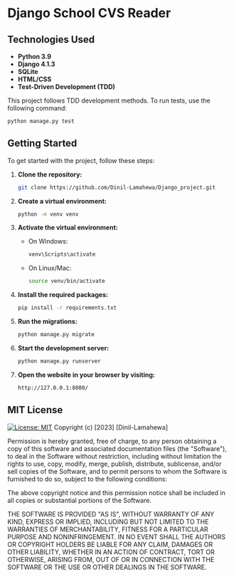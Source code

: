 #  Django School CVS Reader


## Technologies Used
- **Python 3.9**
- **Django 4.1.3**
- **SQLite**
- **HTML/CSS**
- **Test-Driven Development (TDD)**

This project follows TDD development methods. To run tests, use the following command:

```bash
python manage.py test
```

## Getting Started

To get started with the project, follow these steps:

1. **Clone the repository:**
    ```bash
    git clone https://github.com/Dinil-Lamahewa/Django_project.git
    ```

2. **Create a virtual environment:**
    ```bash
    python -m venv venv
    ```

3. **Activate the virtual environment:**
   - On Windows:
     ```bash
     venv\Scripts\activate
     ```
   - On Linux/Mac:
     ```bash
     source venv/bin/activate
     ```

4. **Install the required packages:**
    ```bash
    pip install -r requirements.txt
    ```

5. **Run the migrations:**
    ```bash
    python manage.py migrate
    ```

6. **Start the development server:**
    ```bash
    python manage.py runserver
    ```

7. **Open the website in your browser by visiting:**
    ```bash
    http://127.0.0.1:8000/
    ```

## MIT License

[![License: MIT](https://img.shields.io/badge/License-MIT-yellow.svg)](link-to-license) Copyright (c) [2023] [Dinil-Lamahewa]

Permission is hereby granted, free of charge, to any person obtaining a copy of this software and associated documentation files (the "Software"), to deal in the Software without restriction, including without limitation the rights to use, copy, modify, merge, publish, distribute, sublicense, and/or sell copies of the Software, and to permit persons to whom the Software is furnished to do so, subject to the following conditions:

The above copyright notice and this permission notice shall be included in all copies or substantial portions of the Software.

THE SOFTWARE IS PROVIDED "AS IS", WITHOUT WARRANTY OF ANY KIND, EXPRESS OR IMPLIED, INCLUDING BUT NOT LIMITED TO THE WARRANTIES OF MERCHANTABILITY, FITNESS FOR A PARTICULAR PURPOSE AND NONINFRINGEMENT. IN NO EVENT SHALL THE AUTHORS OR COPYRIGHT HOLDERS BE LIABLE FOR ANY CLAIM, DAMAGES OR OTHER LIABILITY, WHETHER IN AN ACTION OF CONTRACT, TORT OR OTHERWISE, ARISING FROM, OUT OF OR IN CONNECTION WITH THE SOFTWARE OR THE USE OR OTHER DEALINGS IN THE SOFTWARE.

